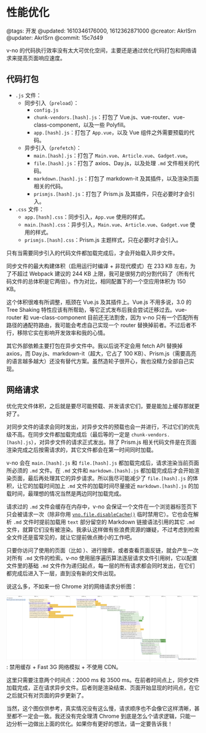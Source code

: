 # 性能优化

@tags: 开发
@updated: 1610346176000, 1612362871000
@creator: AkrISrn
@updater: AkrISrn
@commit: 15c7d49

v-no 的代码执行效率没有太大可优化空间，主要还是通过优化代码打包和网络请求来提高页面响应速度。

## 代码打包

- `.js` 文件：
    - 同步引入（`preload`）：
        - `config.js`
        - `chunk-vendors.[hash].js`：打包了 Vue.js、vue-router、vue-class-component，以及一些 Polyfill。
        - `app.[hash].js`：打包了 `App.vue`，以及 Vue 组件之外需要预载的代码。
    - 异步引入（`prefetch`）：
        - `main.[hash].js`：打包了 `Main.vue`、`Article.vue`、`Gadget.vue`。
        - `file.[hash].js`：打包了 axios、Day.js，以及处理 `.md` 文件相关的代码。
        - `markdown.[hash].js`：打包了 markdown-it 及其插件，以及渲染页面相关的代码。
        - `prismjs.[hash].js`：打包了 Prism.js 及其插件，只在必要时才会引入。
- `.css` 文件：
    - `app.[hash].css`：同步引入，`App.vue` 使用的样式。
    - `main.[hash].css`：异步引入，`Main.vue`、`Article.vue`、`Gadget.vue` 使用的样式。
    - `prismjs.[hash].css`：Prism.js 主题样式，只在必要时才会引入。

只有当需要同步引入的代码文件都加载完成后，才会开始载入异步文件。

同步文件的最大构建体积（启用运行时编译 + 非现代模式）在 233 KB 左右，为了不超过 Webpack 建议的 244 KB 上限，我可是很努力的分割代码了（所有代码文件的总体积是它两倍）。作为对比，相同配置下的一个空应用体积为 150 KB。

这个体积很难有所调整，瓶颈在 Vue.js 及其插件上。Vue.js 不用多说，3.0 的 Tree Shaking 特性应该有所帮助，等它正式发布后我会尝试迁移过去。vue-router 和 vue-class-component 目前还无法割舍，因为 v-no 只有一个匹配所有路径的通配符路由，我可能会考虑自己实现一个 router 替换掉前者。不过后者不行，移除它实在影响开发效率和我的心情。

其它外部依赖主要打包在异步文件中。我以后说不定会用 fetch API 替换掉 axios，而 Day.js、markdown-it（超大，它占了 100 KB）、Prism.js（需要高亮的语言越多越大）还没有替代方案。虽然造轮子很开心，我也没精力全部自己实现。

## 网络请求

优化完文件体积，之后就是要尽可能预载、并发请求它们，要是能加上缓存那就更好了。

对同步文件的请求会同时发出，对异步文件的预载也会一并进行，不过它们的优先级不高。在同步文件都加载完成后（最后等的一定是 `chunk-vendors.[hash].js`），对异步文件的请求正式发出。除了 Prism.js 相关代码文件是在页面渲染完成之后按需请求的，其它文件都会在第一时间同时加载。

v-no 会在 `main.[hash].js` 和 `file.[hash].js` 都加载完成后，请求渲染当前页面所必须的 `.md` 文件。在 `.md` 文件和 `markdown.[hash].js` 都加载完成后才会开始渲染页面，最后再处理其它的异步请求。所以我尽可能减少了 `file.[hash].js` 的体积，让它的加载时间加上 `.md` 文件的加载时间尽量接近 `markdown.[hash].js` 的加载时间，最理想的情况当然是两边同时加载完成。

请求过的 `.md` 文件会缓存在内存中，v-no 会保证一个文件在一个浏览器标签页下只会被请求一次（除非你用 [`vno.file.disableCache()`](/zh/api/file.md "#h2-3") 临时禁用它）。它也会在解析 `.md` 文件时提前加载用 `text` 部分留空的 Markdown 链接语法引用的其它 `.md` 文件，就算它们没有被渲染。我承认这样做有些浪费资源的嫌疑，不过考虑到检索全文件还是蛮常见的，就让它提前做点微小的工作吧。

只要你访问了使用[](/zh/docs/list.md "#")的页面（比如 [](/zh/categories.md "#")）、进行搜索，或者查看页面反链，就会产生一次对所有 `.md` 文件的检索。v-no 使用层序遍历算法逐层请求文件引用树，它以配置文件里的基础 `.md` 文件作为递归起点，每一层的所有请求都会同时发出，在它们都完成后进入下一层，直到没有新的文件出现。

说这么多，不如来一份 Chrome 对[](/zh/index.md "#")的网络请求分析图：

![](/uploads/images/disable-cache-fast-3g-no-cdn-performance.png)
: 禁用缓存 + Fast 3G 网络模拟 + 不使用 CDN。

这里只需要注意两个时间点：2000 ms 和 3500 ms。在前者时间点上，同步文件加载完成，正在请求异步文件。后者则是渲染结束、页面开始显现的时间点，在它之后就只有对页面的异步更新了。

当然，这个图仅供参考，真实情况没有这么慢，请求顺序也不会像它这样清晰，甚至都不一定会一致。我还没有完全理清 Chrome 到底是怎么个请求逻辑，只能一边分析一边做出上面的优化。如果你有更好的想法，请一定要告诉我！
